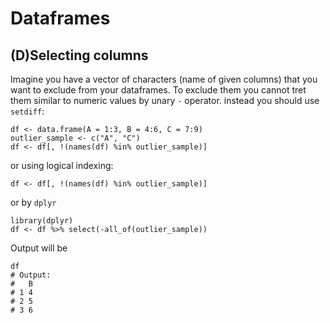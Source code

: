 # Dataframes

## (D)Selecting  columns 
Imagine you have a vector of characters (name of given columns) that you want to exclude from your dataframes. To exclude them you cannot tret them similar to numeric values by unary `-` operator. instead you should use `setdiff`:

```
df <- data.frame(A = 1:3, B = 4:6, C = 7:9)
outlier_sample <- c("A", "C")
df <- df[, !(names(df) %in% outlier_sample)]
```

or using logical indexing:
```
df <- df[, !(names(df) %in% outlier_sample)]
```

or by `dplyr`  

```
library(dplyr)
df <- df %>% select(-all_of(outlier_sample))
```

Output will be 
```
df
# Output:
#   B
# 1 4
# 2 5
# 3 6
```
